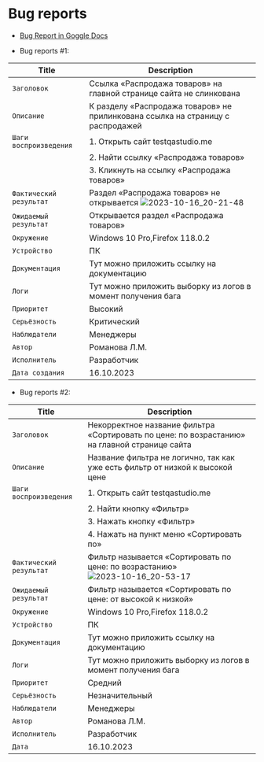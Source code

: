 # Bug reports

- [Bug Report in Goggle Docs](https://docs.google.com/document/d/1t_AS8yj0hkLmUjFuvXkQ1MmJmtJ1FhSYucDTySRbiEk/edit?usp=sharing)


- Bug reports #1:

| Title             | Description                                                                      |
| ------------------|----------------------------------------------------------------------------------|
| `Заголовок`          | Ссылка «Распродажа товаров»  на главной странице сайта не слинкована |
| `Описание`     | К разделу «Распродажа товаров» не прилинкована ссылка на страницу с распродажей |
| `Шаги воспроизведения`  | 1. Открыть сайт testqastudio.me
|                   | 2. Найти ссылку «Распродажа товаров»  
|                   | 3. Кликнуть на ссылку «Распродажа товаров» |
| `Фактический результат`  | Раздел  «Распродажа товаров» не открывается ![2023-10-16_20-21-48](https://github.com/LidiyaRomanova/Bug-reports/assets/147500942/b9668741-bd7b-43b3-a055-863a6217e49f) |
| `Ожидаемый результат` | Открывается раздел «Распродажа товаров» |
| `Окружение`     | Windows 10 Pro,Firefox 118.0.2 |
| `Устройство`          | ПК |
| `Документация`   | Тут можно приложить ссылку на документацию |
| `Логи`            | Тут можно приложить выборку из логов в момент получения бага |
| `Приоритет`        | Высокий |
| `Серьёзность`        | Критический |
| `Наблюдатели`       | Менеджеры                                                                  |
| `Автор`        | Романова Л.М.                                                              |
| `Исполнитель`        | Разработчик                                                                |
| `Дата создания`            | 16.10.2023                                                                 |

- Bug reports #2:

| Title             | Description                                                                      |
| ------------------|----------------------------------------------------------------------------------|
| `Заголовок`          | Некорректное название фильтра «Сортировать по цене: по возрастанию» на главной странице сайта |
| `Описание`     | Название фильтра не логично, так как уже есть фильтр от низкой к высокой цене |
| `Шаги воспроизведения`  | 1. Открыть сайт testqastudio.me
|                   | 2. Найти кнопку «Фильтр»
|                   | 3. Нажать кнопку «Фильтр»
|                   | 4. Нажать на пункт меню «Сортировать по» |
| `Фактический результат`  | Фильтр называется «Сортировать по цене: по возрастанию» ![2023-10-16_20-53-17](https://github.com/LidiyaRomanova/Bug-reports/assets/147500942/06116938-8cf1-4b8c-bbe3-1d714a38cb3c) |
| `Ожидаемый результат` | Фильтр называется «Сортировать по цене: от высокой к низкой» |
| `Окружение`     | Windows 10 Pro,Firefox 118.0.2 |
| `Устройство`          | ПК |
| `Документация`   | Тут можно приложить ссылку на документацию |
| `Логи`            | Тут можно приложить выборку из логов в момент получения бага |
| `Приоритет`        | Средний |
| `Серьёзность`        | Незначительный |
| `Наблюдатели`       | Менеджеры                                                                  |
| `Автор`        | Романова Л.М.                                                              |
| `Исполнитель`        | Разработчик                                                                |
| `Дата`            | 16.10.2023                                                                 |
